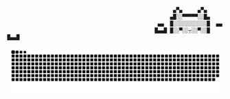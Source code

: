 
```
                                                      ▄▀▄     ▄▀▄
                                                     ▄█░░▀▀▀▀▀░░█▄
                                                 ▄▄  █░░░░░░░░░░░█  ▄▄
                                                █▄▄█ █░░▀░░┬░░▀░░█ █▄▄█

```
<img src="https://raw.githubusercontent.com/monse-arriaga/monse-arriaga/output/snake.svg" alt="Snake animation" />

###


<!--
**monse-arriaga/monse-arriaga** is a ✨ _special_ ✨ repository because its `README.md` (this file) appears on your GitHub profile.

Here are some ideas to get you started:

- 🔭 I’m currently working on ...
- 🌱 I’m currently learning ...
- 👯 I’m looking to collaborate on ...
- 🤔 I’m looking for help with ...
- 💬 Ask me about ...
- 📫 How to reach me: ...
- 😄 Pronouns: ...
- ⚡ Fun fact: ...
-->
